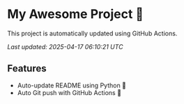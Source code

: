 # My Awesome Project 🚀

This project is automatically updated using GitHub Actions.

_Last updated: 2025-04-17 06:10:21 UTC_

## Features
- Auto-update README using Python 🐍
- Auto Git push with GitHub Actions 🤖
